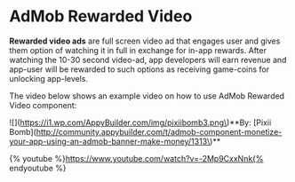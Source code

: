 # AdMob Rewarded Video

**Rewarded video ads** are full screen video ad that engages user and gives them option of watching it in full in exchange for in-app rewards. After watching the 10-30 second video-ad, app developers will earn revenue and app-user will be rewarded to such options as receiving game-coins for unlocking app-levels. 

The video below shows an example video on how to use AdMob Rewarded Video component:

!\[\]\(https://i1.wp.com/AppyBuilder.com/img/pixiibomb3.png\)\*\*By: \[Pixii Bomb\]\(http://community.appybuilder.com/t/admob-component-monetize-your-app-using-an-admob-banner-make-money/1313\)\*\*

{% youtube %}https://www.youtube.com/watch?v=-2Mp9CxxNnk{% endyoutube %}

